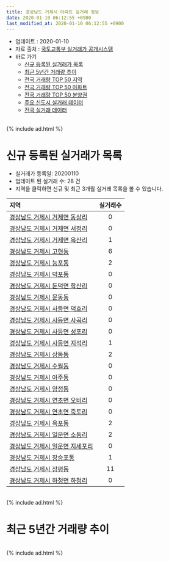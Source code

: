 ```yaml
---
title: 경상남도 거제시 아파트 실거래 정보
date: 2020-01-10 06:12:55 +0900
last_modified_at: 2020-01-10 06:12:55 +0900
---
```


* 업데이트 : 2020-01-10
* 자료 출처 : [국토교통부 실거래가 공개시스템](http://rt.molit.go.kr)
* 바로 가기
    * [신규 등록된 실거래가 목록](#신규-등록된-실거래가-목록)
    * [최근 5년간 거래량 추이](#최근-5년간-거래량-추이)
    * [전국 거래량 TOP 50 지역](https://inasie.github.io/apt-trade-info/최근-3개월-전국에서-가장-거래가-많이-발생한-지역)
    * [전국 거래량 TOP 50 아파트](https://inasie.github.io/apt-trade-info/최근-3개월-전국에서-가장-거래가-많이-발생한-아파트)
    * [전국 거래량 TOP 50 분양권](https://inasie.github.io/apt-trade-info/최근-3개월-전국에서-가장-거래가-많이-발생한-분양권)
    * [주요 신도시 실거래 데이터](https://inasie.github.io/apt-trade-info/주요-신도시)
    * [전국 실거래 데이터](https://inasie.github.io/apt-trade-info/전국)

<br>
{% include ad.html %}
<br>

# 신규 등록된 실거래가 목록
* 실거래가 등록일: 20200110
* 업데이트 된 실거래 수: 28 건
* 지역을 클릭하면 신규 및 최근 3개월 실거래 목록을 볼 수 있습니다.


|지역|실거래수|
|:---|:---:|
|[경상남도 거제시 거제면 동상리](https://inasie.github.io/apt-trade-info/경상남도-거제시-거제면-동상리)|0|
|[경상남도 거제시 거제면 서정리](https://inasie.github.io/apt-trade-info/경상남도-거제시-거제면-서정리)|0|
|[경상남도 거제시 거제면 옥산리](https://inasie.github.io/apt-trade-info/경상남도-거제시-거제면-옥산리)|1|
|[경상남도 거제시 고현동](https://inasie.github.io/apt-trade-info/경상남도-거제시-고현동)|6|
|[경상남도 거제시 능포동](https://inasie.github.io/apt-trade-info/경상남도-거제시-능포동)|2|
|[경상남도 거제시 덕포동](https://inasie.github.io/apt-trade-info/경상남도-거제시-덕포동)|0|
|[경상남도 거제시 둔덕면 학산리](https://inasie.github.io/apt-trade-info/경상남도-거제시-둔덕면-학산리)|0|
|[경상남도 거제시 문동동](https://inasie.github.io/apt-trade-info/경상남도-거제시-문동동)|0|
|[경상남도 거제시 사등면 덕호리](https://inasie.github.io/apt-trade-info/경상남도-거제시-사등면-덕호리)|0|
|[경상남도 거제시 사등면 사곡리](https://inasie.github.io/apt-trade-info/경상남도-거제시-사등면-사곡리)|0|
|[경상남도 거제시 사등면 성포리](https://inasie.github.io/apt-trade-info/경상남도-거제시-사등면-성포리)|0|
|[경상남도 거제시 사등면 지석리](https://inasie.github.io/apt-trade-info/경상남도-거제시-사등면-지석리)|1|
|[경상남도 거제시 상동동](https://inasie.github.io/apt-trade-info/경상남도-거제시-상동동)|2|
|[경상남도 거제시 수월동](https://inasie.github.io/apt-trade-info/경상남도-거제시-수월동)|0|
|[경상남도 거제시 아주동](https://inasie.github.io/apt-trade-info/경상남도-거제시-아주동)|0|
|[경상남도 거제시 양정동](https://inasie.github.io/apt-trade-info/경상남도-거제시-양정동)|0|
|[경상남도 거제시 연초면 오비리](https://inasie.github.io/apt-trade-info/경상남도-거제시-연초면-오비리)|0|
|[경상남도 거제시 연초면 죽토리](https://inasie.github.io/apt-trade-info/경상남도-거제시-연초면-죽토리)|0|
|[경상남도 거제시 옥포동](https://inasie.github.io/apt-trade-info/경상남도-거제시-옥포동)|2|
|[경상남도 거제시 일운면 소동리](https://inasie.github.io/apt-trade-info/경상남도-거제시-일운면-소동리)|2|
|[경상남도 거제시 일운면 지세포리](https://inasie.github.io/apt-trade-info/경상남도-거제시-일운면-지세포리)|0|
|[경상남도 거제시 장승포동](https://inasie.github.io/apt-trade-info/경상남도-거제시-장승포동)|1|
|[경상남도 거제시 장평동](https://inasie.github.io/apt-trade-info/경상남도-거제시-장평동)|11|
|[경상남도 거제시 하청면 하청리](https://inasie.github.io/apt-trade-info/경상남도-거제시-하청면-하청리)|0|


<br>
{% include ad.html %}
<br>

# 최근 5년간 거래량 추이


<div style="width:100%;">
    <canvas id="deal_progress" height="200"></canvas>
</div>

<script>
new Chart(document.getElementById("deal_progress"), {
    type: 'line',
    data: {
        labels: ['201501','201502','201503','201504','201505','201506','201507','201508','201509','201510','201511','201512','201601','201602','201603','201604','201605','201606','201607','201608','201609','201610','201611','201612','201701','201702','201703','201704','201705','201706','201707','201708','201709','201710','201711','201712','201801','201802','201803','201804','201805','201806','201807','201808','201809','201810','201811','201812','201901','201902','201903','201904','201905','201906','201907','201908','201909','201910','201911','201912','202001'],
        datasets: [{
            label: '매매',
            pointRadius: 1,
            data: [379, 290, 431, 390, 266, 295, 246, 221, 246, 300, 270, 239, 255, 210, 368, 248, 125, 151, 132, 238, 208, 246, 224, 179, 186, 239, 284, 186, 214, 244, 238, 186, 155, 160, 212, 200, 221, 235, 308, 280, 352, 233, 209, 173, 180, 278, 328, 251, 240, 304, 359, 225, 211, 158, 156, 227, 179, 202, 192, 129, 12],
            borderColor: "rgba(255, 201, 14, 1)",
            backgroundColor: "rgba(255, 201, 14, 0.5)",
            fill: false,
            lineTension: 0
        },{
            label: '전월세',
            pointRadius: 1,
            data: [240, 181, 271, 233, 186, 157, 185, 117, 165, 173, 148, 157, 253, 175, 198, 170, 160, 162, 260, 230, 224, 256, 218, 215, 228, 282, 281, 267, 244, 227, 251, 222, 207, 203, 254, 254, 302, 282, 277, 281, 280, 271, 249, 251, 238, 260, 233, 209, 312, 284, 265, 252, 252, 210, 228, 216, 215, 208, 269, 266, 25],
            borderColor: "rgba(0, 141, 185, 1)",
            backgroundColor: "rgba(0, 141, 185, 0.5)",
            fill: false,
            lineTension: 0
        }
        ]
    },
    options: {
        responsive: true,
        title: {
            display: false
        },
        tooltips: {
            mode: 'index',
            intersect: false
        },
        hover: {
            mode: 'nearest',
            intersect: true
        },
        scales: {
            xAxes: [{
                display: true,
                scaleLabel: {
                    display: true,
                    labelString: '년/월'
                }
            }],
            yAxes: [{
                display: true,
                ticks: {
                    suggestedMin: 0,
                },
                scaleLabel: {
                    display: true,
                    labelString: '실거래 수'
                }
            }]
        }
    }
});

</script>


<br>
{% include ad.html %}
<br>

